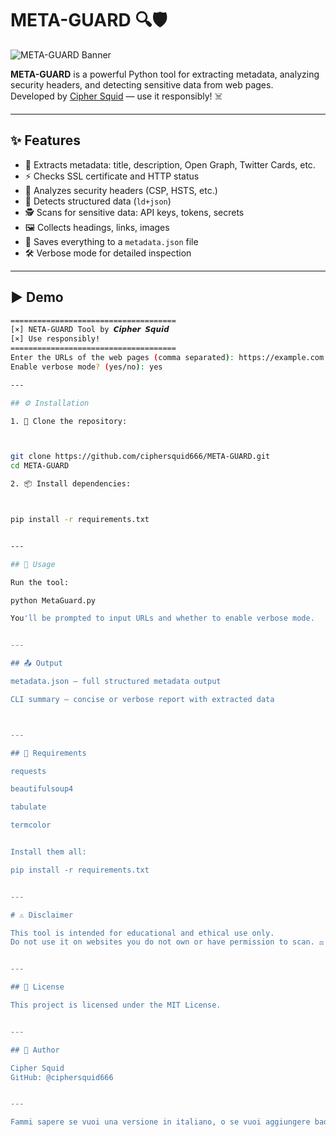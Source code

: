 # META-GUARD 🔍🛡️

![META-GUARD Banner](https://i.ibb.co/MDXDrg2/banner-meta-guard.png)

**META-GUARD** is a powerful Python tool for extracting metadata, analyzing security headers, and detecting sensitive data from web pages.  
Developed by [Cipher Squid](https://github.com/ciphersquid666) — use it responsibly! ☠️

---

## ✨ Features

- 📄 Extracts metadata: title, description, Open Graph, Twitter Cards, etc.
- ⚡ Checks SSL certificate and HTTP status
- 🔐 Analyzes security headers (CSP, HSTS, etc.)
- 🧠 Detects structured data (`ld+json`)
- 🕵️ Scans for sensitive data: API keys, tokens, secrets
- 🖼️ Collects headings, links, images
- 📁 Saves everything to a `metadata.json` file
- 🛠️ Verbose mode for detailed inspection

---

## ▶️ Demo

```bash
=====================================
[×] NETA-GUARD Tool by 𝘾𝙞𝙥𝙝𝙚𝙧 𝙎𝙦𝙪𝙞𝙙
[×] Use responsibly!
=====================================
Enter the URLs of the web pages (comma separated): https://example.com
Enable verbose mode? (yes/no): yes

---

## ⚙️ Installation

1. 🔗 Clone the repository:



git clone https://github.com/ciphersquid666/META-GUARD.git
cd META-GUARD

2. 📦 Install dependencies:



pip install -r requirements.txt


---

## 🚀 Usage

Run the tool:

python MetaGuard.py

You'll be prompted to input URLs and whether to enable verbose mode.


---

## 📤 Output

metadata.json – full structured metadata output

CLI summary – concise or verbose report with extracted data



---

## 🧰 Requirements

requests

beautifulsoup4

tabulate

termcolor


Install them all:

pip install -r requirements.txt


---

# ⚠️ Disclaimer

This tool is intended for educational and ethical use only.
Do not use it on websites you do not own or have permission to scan. ⚖️


---

## 📜 License

This project is licensed under the MIT License.


---

## 👤 Author

Cipher Squid
GitHub: @ciphersquid666


---

Fammi sapere se vuoi una versione in italiano, o se vuoi aggiungere badge di stato, workflow CI/CD, o un logo!

